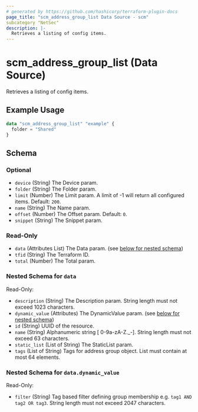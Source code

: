 ```yaml
---
# generated by https://github.com/hashicorp/terraform-plugin-docs
page_title: "scm_address_group_list Data Source - scm"
subcategory "NetSec"
description: |-
  Retrieves a listing of config items.
---
```


# scm_address_group_list (Data Source)

Retrieves a listing of config items.

## Example Usage

```terraform
data "scm_address_group_list" "example" {
  folder = "Shared"
}
```

<!-- schema generated by tfplugindocs -->
## Schema

### Optional

- `device` (String) The Device param.
- `folder` (String) The Folder param.
- `limit` (Number) The Limit param. A limit of -1 will return all configured items. Default: `200`.
- `name` (String) The Name param.
- `offset` (Number) The Offset param. Default: `0`.
- `snippet` (String) The Snippet param.

### Read-Only

- `data` (Attributes List) The Data param. (see [below for nested schema](#nestedatt--data))
- `tfid` (String) The Terraform ID.
- `total` (Number) The Total param.

<a id="nestedatt--data"></a>
### Nested Schema for `data`

Read-Only:

- `description` (String) The Description param. String length must not exceed 1023 characters.
- `dynamic_value` (Attributes) The DynamicValue param. (see [below for nested schema](#nestedatt--data--dynamic_value))
- `id` (String) UUID of the resource.
- `name` (String) Alphanumeric string [ 0-9a-zA-Z._-]. String length must not exceed 63 characters.
- `static_list` (List of String) The StaticList param.
- `tags` (List of String) Tags for address group object. List must contain at most 64 elements.

<a id="nestedatt--data--dynamic_value"></a>
### Nested Schema for `data.dynamic_value`

Read-Only:

- `filter` (String) Tag based filter defining group membership e.g. `tag1 AND tag2 OR tag3`. String length must not exceed 2047 characters.
